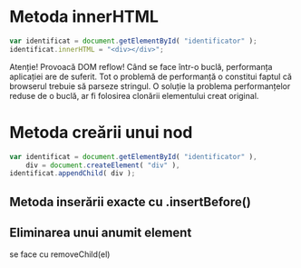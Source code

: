 # Metoda innerHTML

```js
var identificat = document.getElementById( "identificator" );
identificat.innerHTML = "<div></div>";
```

Atenție! Provoacă DOM reflow!
Când se face într-o buclă, performanța aplicației are de suferit. Tot o problemă de performanță o constitui faptul că browserul trebuie să parseze stringul.
O soluție la problema performanțelor reduse de o buclă, ar fi folosirea clonării elementului creat original.

# Metoda creării unui nod

```js
var identificat = document.getElementById( "identificator" ),
    div = document.createElement( "div" ),
identificat.appendChild( div );
```

## Metoda inserării exacte cu .insertBefore()

## Eliminarea unui anumit element

se face cu removeChild(el)

